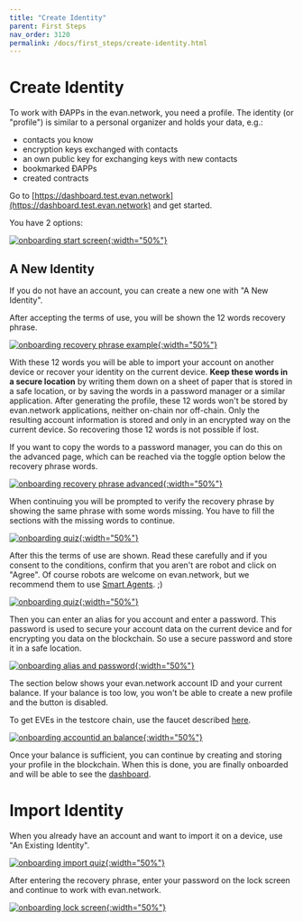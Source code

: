 ```yaml
---
title: "Create Identity"
parent: First Steps
nav_order: 3120
permalink: /docs/first_steps/create-identity.html
---
```


# Create Identity

To work with ÐAPPs in the evan.network, you need a profile. The identity (or "profile") is similar to a personal organizer and holds your data, e.g.:
- contacts you know
- encryption keys exchanged with contacts
- an own public key for exchanging keys with new contacts
- bookmarked ÐAPPs
- created contracts

Go to [https://dashboard.test.evan.network](https://dashboard.test.evan.network) and get started.

You have 2 options:

[![onboarding start screen](/docs/3000_first_steps/img/onboarding_start.png){:width="50%"}](/docs/3000_first_steps/img/onboarding_start.png)


## A New Identity

If you do not have an account, you can create a new one with "A New Identity".

After accepting the terms of use, you will be shown the 12 words recovery phrase.

[![onboarding recovery phrase example](/docs/3000_first_steps/img/onboarding_new.png){:width="50%"}](/docs/3000_first_steps/img/onboarding_new.png)

With these 12 words you will be able to import your account on another device or recover your identity on the current device. **Keep these words in a secure location** by writing them down on a sheet of paper that is stored in a safe location, or by saving the words in a password manager or a similar application. After generating the profile, these 12 words won't be stored by evan.network applications, neither on-chain nor off-chain. Only the resulting account information is stored and only in an encrypted way on the current device. So recovering those 12 words is not possible if lost.

If you want to copy the words to a password manager, you can do this on the advanced page, which can be reached via the toggle option below the recovery phrase words.

[![onboarding recovery phrase advanced](/docs/3000_first_steps/img/onboarding_advanced.png){:width="50%"}](/docs/3000_first_steps/img/onboarding_advanced.png)

When continuing you will be prompted to verify the recovery phrase by showing the same phrase with some words missing. You have to fill the sections with the missing words to continue.

[![onboarding quiz](/docs/3000_first_steps/img/onboarding_quiz.png){:width="50%"}](/docs/3000_first_steps/img/onboarding_quiz.png)

After this the terms of use are shown. Read these carefully and if you consent to the conditions, confirm that you aren't are robot and click on "Agree". Of course robots are welcome on evan.network, but we recommend them to use [Smart Agents](/docs/how_it_works/smart-agents.html). ;)

[![onboarding quiz](/docs/3000_first_steps/img/onboarding_termsofuse.png){:width="50%"}](/docs/3000_first_steps/img/onboarding_termsofuse.png)

Then you can enter an alias for you account and enter a password. This password is used to secure your account data on the current device and for encrypting you data on the blockchain. So use a secure password and store it in a safe location.

[![onboarding alias and password](/docs/3000_first_steps/img/onboarding_final1.png){:width="50%"}](/docs/3000_first_steps/img/onboarding_final1.png)

The section below shows your evan.network account ID and your current balance. If your balance is too low, you won't be able to create a new profile and the button is disabled.

To get EVEs in the testcore chain, use the faucet described [here](/docs/developers/tooling/cheatsheet.html#q-how-do-i-get-more-development-funds).

[![onboarding accountid an balance](/docs/3000_first_steps/img/onboarding_final2.png){:width="50%"}](/docs/3000_first_steps/img/onboarding_final2.png)

Once your balance is sufficient, you can continue by creating and storing your profile in the blockchain. When this is done, you are finally onboarded and will be able to see the [dashboard](/docs/first_steps/dashboard.html).

# Import Identity
When you already have an account and want to import it on a device, use "An Existing Identity".

[![onboarding import quiz](/docs/3000_first_steps/img/onboarding_import_quiz.png){:width="50%"}](/docs/3000_first_steps/img/onboarding_import_quiz.png)

After entering the recovery phrase, enter your password on the lock screen and continue to work with evan.network.

[![onboarding lock screen](/docs/3000_first_steps/img/onboarding_locked.png){:width="50%"}](/docs/3000_first_steps/img/onboarding_locked.png)
